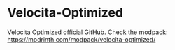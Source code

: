 # Velocita-Optimized
Velocita Optimized official GitHub. Check the modpack: https://modrinth.com/modpack/velocita-optimized/
